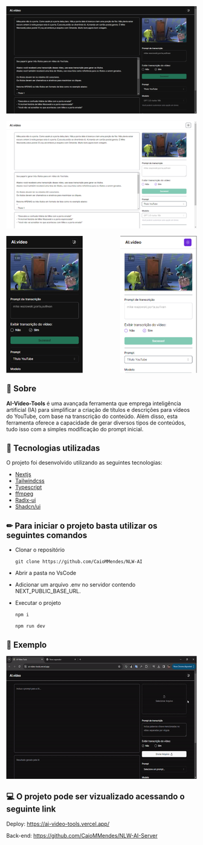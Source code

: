 
<div align="center" style="justify-content:center; display:flex; flex-direction:column; gap:20px">
<img  title="Imagem do projeto web dark" src="./github/desktop1.png" alt="Imagem do projeto web dark"  />
<img  title="Imagem do projeto web light" src="./github/desktop2.png" alt="Imagem do projeto web light"  />

<div style="display:flex; justify-content:space-between; ">
<img width="40%" title="Imagem do projeto mobile dark" src="./github/mobile1.png" alt="Imagem do projeto mobile dark"  />
<img width="40%"  title="Imagem do projeto mobile light" src="./github/mobile2.png" alt="Imagem do projeto mobile light"  />
</div>

</div>

## 📌 Sobre

**AI-Video-Tools** é uma avançada ferramenta que emprega inteligência artificial (IA) para simplificar a criação de títulos e descrições para vídeos do YouTube, com base na transcrição do conteúdo. Além disso, esta ferramenta oferece a capacidade de gerar diversos tipos de conteúdos, tudo isso com a simples modificação do prompt inicial.

## 🚀 Tecnologias utilizadas

O projeto foi desenvolvido utilizando as seguintes tecnologias:

- [Nextjs](https://nextjs.org/)
- [Tailwindcss](https://tailwindcss.com/)
- [Typescript](https://www.typescriptlang.org/)
- [ffmpeg](https://ffmpegwasm.netlify.app/)
- [Radix-ui](https://www.radix-ui.com/)
- [Shadcn/ui](https://ui.shadcn.com/)

## ✏ Para iniciar o projeto basta utilizar os seguintes comandos

- Clonar o repositório

    <pre><code>git clone https://github.com/CaioMMendes/NLW-AI</code></pre>

- Abrir a pasta no VsCode
- Adicionar um arquivo .env no servidor contendo NEXT_PUBLIC_BASE_URL.
  
- Executar o projeto
    <pre><code>npm i</code></pre>
    <pre><code>npm run dev </code></pre>

## 📆  Exemplo

<img   src="./github/gif.gif" alt="Gif do projeto" height="324" width="600" title='Exemplo do projeto' />

## 💻 O projeto pode ser vizualizado acessando o seguinte link

Deploy: <https://ai-video-tools.vercel.app/>

Back-end: <https://github.com/CaioMMendes/NLW-AI-Server>
